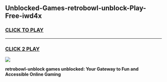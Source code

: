 
## Unblocked-Games-retrobowl-unblock-Play-Free-iwd4x
<h3>
<a href="https://premium76.site?title=retrobowl-unblock&ref=18A1">CLICK TO PLAY</a></h3>
<hr>

<h3>
<a href="https://premium76.site?title=retrobowl-unblock&ref=18A1">CLICK 2 PLAY</a>
  
</h3>

<a href="https://premium76.site?title=retrobowl-unblock&ref=18A1"><img src="https://clearcache.store/games.png"></a>


**retrobowl-unblock games unblocked: Your Gateway to Fun and Accessible Online Gaming**
